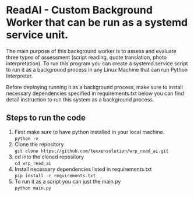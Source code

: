 # ReadAI - Custom Background Worker that can be run as a systemd service unit.

The main purpose of this background worker is to assess and evaluate three types of assessment (script reading, quote translation, photo interpretation).
To run this program you can create a systemd.service script to run it as a background process in any Linux Machine that can run Python Interpreter.

Before deploying running it as a background process, make sure to install necessary dependencies specified in requirements.txt below you can find detail instruction to run this system as a background process.

## Steps to run the code

1. First make sure to have python installed in your local machine. \
   ```python -v```
2. Clone the repository \
   ```git clone https://github.com/texxensolution/wrp_read_ai.git```
3. cd into the cloned repository \
   ```cd wrp_read_ai```
4. Install necessary dependencies listed in requirements.txt \
   ```pip install -r requirements.txt```
5. To run it as a script you can just the main.py \
   ```python main.py```
